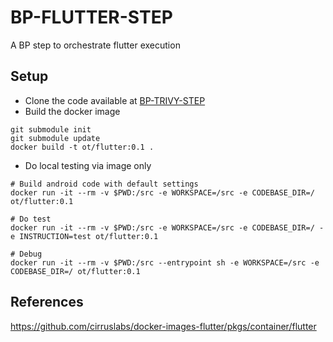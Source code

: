 # BP-FLUTTER-STEP
A BP step to orchestrate flutter execution

## Setup
* Clone the code available at [BP-TRIVY-STEP](https://github.com/OT-BUILDPIPER-MARKETPLACE/BP-FLUTTER-STEP)
* Build the docker image
```
git submodule init
git submodule update
docker build -t ot/flutter:0.1 .
```

* Do local testing via image only
```
# Build android code with default settings 
docker run -it --rm -v $PWD:/src -e WORKSPACE=/src -e CODEBASE_DIR=/ ot/flutter:0.1

# Do test
docker run -it --rm -v $PWD:/src -e WORKSPACE=/src -e CODEBASE_DIR=/ -e INSTRUCTION=test ot/flutter:0.1

# Debug
docker run -it --rm -v $PWD:/src --entrypoint sh -e WORKSPACE=/src -e CODEBASE_DIR=/ ot/flutter:0.1
```


## References
https://github.com/cirruslabs/docker-images-flutter/pkgs/container/flutter